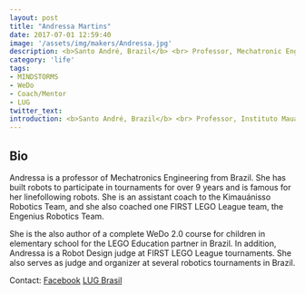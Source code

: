 ```yaml
---
layout: post
title: "Andressa Martins"
date: 2017-07-01 12:59:40
image: '/assets/img/makers/Andressa.jpg'
description: <b>Santo André, Brazil</b> <br> Professor, Mechatronic Engineering
category: 'life'
tags:
- MINDSTORMS
- WeDo
- Coach/Mentor
- LUG
twitter_text:
introduction: <b>Santo André, Brazil</b> <br> Professor, Instituto Mauá de Tecnologia
---
```




## Bio

Andressa is a professor of Mechatronics Engineering from Brazil. She has built robots to participate in tournaments for over 9 years and is famous for her linefollowing robots. She is an assistant coach to the Kimauánisso Robotics Team, and she also coached one FIRST LEGO League team, the Engenius Robotics Team.

She is the also author of a complete WeDo 2.0 course for children in elementary school for the LEGO Education partner in Brazil. In addition, Andressa is a Robot Design judge at FIRST LEGO League tournaments. She also serves as judge and organizer at several robotics tournaments in Brazil.


Contact: [Facebook](https://www.facebook.com/andressa.correntemartins)
[LUG Brasil](https://lugbrasil.com/)
